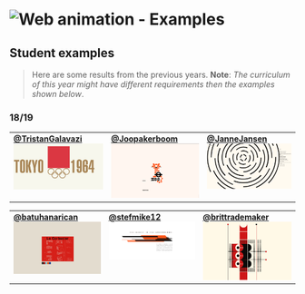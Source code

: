 # ![Web animation - Examples][banner-examples]

## Student examples
> Here are some results from the previous years. **Note**: _The curriculum of this year might have different requirements then the examples shown below_.

### 18/19

<table>
  <tr valign="top">
    <td width="25%"><a href="https://github.com/TristanGalavazi"><strong>@TristanGalavazi</strong></a><br><a href="https://github.com/TristanGalavazi/Opslag"><img src="assets/example-tristan.png"></a></td>
    <td width="25%"><a href="https://github.com/Joopakerboom/"><strong>@Joopakerboom</strong></a><br><a href=""><img src="assets/example-joop.png"></a></td>
    <td width="25%"><a href="https://github.com/JanneJansen"><strong>@JanneJansen</strong></a><br><a href="https://github.com/JanneJansen/Webanimatie-JanneJansen"><img src="assets/example-janne.png"></a></td>
  </tr>
</table>

<table>
  <tr valign="top">
    <td width="25%"><a href="https://github.com/batuhanarican"><strong>@batuhanarican</strong></a><br><a href="https://github.com/batuhanarican/html-css"><img src="assets/example-batuhan.png"></a></td>
    <td width="25%"><a href="https://github.com/stefmike12/"><strong>@stefmike12</strong></a><br><a href="https://github.com/stefmike12/webanimation"><img src="assets/example-mike.png"></a></td>
    <td width="25%"><a href="https://github.com/brittrademaker"><strong>@brittrademaker</strong></a><br><a href="https://github.com/brittrademaker/artwork-brittrademaker"><img src="assets/example-britt.png"></a></td>
  </tr>
</table>

[banner-examples]: https://cmda-bt.github.io/be-course-18-19/assets/banner-examples.svg
